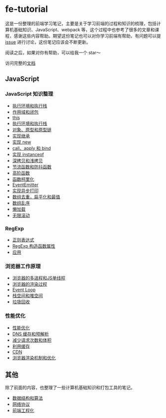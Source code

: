 # fe-tutorial

这是一份整理的前端学习笔记，主要是关于学习前端的过程和知识的梳理，包括计算机基础知识、JavaScript、webpack 等，这个过程中也参考了很多的文章和课程，感谢这些内容帮助。期望这份笔记也可以对你学习前端有帮助，有问题可以提 [issue](https://github.com/niexia/fe-tutorial/issues) 进行讨论，这份笔记应该会不断更新。

阅读之后，如果对你有帮助，可以给我一个 star～

访问完整的[文档](https://niexia.github.io/fe-tutorial/)

## JavaScript

### JavaScript 知识整理

- [执行环境和执行栈](https://niexia.github.io/fe-tutorial/javaScript/%E6%89%A7%E8%A1%8C%E7%8E%AF%E5%A2%83%E5%92%8C%E6%89%A7%E8%A1%8C%E6%A0%88.html)
- [作用域和闭包](https://niexia.github.io/fe-tutorial/javaScript/%E4%BD%9C%E7%94%A8%E5%9F%9F%E5%92%8C%E9%97%AD%E5%8C%85.html)
- [this]()
- [执行环境和执行栈](https://niexia.github.io/fe-tutorial/javaScript/this.html)
- [对象、原型和原型链](https://niexia.github.io/fe-tutorial/javaScript/%E5%AF%B9%E8%B1%A1%E3%80%81%E5%8E%9F%E5%9E%8B%E5%92%8C%E5%8E%9F%E5%9E%8B%E9%93%BE.html)
- [实现继承](https://niexia.github.io/fe-tutorial/javaScript/%E5%AE%9E%E7%8E%B0%E7%BB%A7%E6%89%BF.html#%E5%8E%9F%E5%9E%8B%E9%93%BE)
- [实现 new](https://niexia.github.io/fe-tutorial/javaScript/%E5%AE%9E%E7%8E%B0new.html)
- [call、apply 和 bind](https://niexia.github.io/fe-tutorial/javaScript/%E5%AE%9E%E7%8E%B0call,apply%E5%92%8Cbind.html#call)
- [实现 instanceof](https://niexia.github.io/fe-tutorial/javaScript/%E5%AE%9E%E7%8E%B0instanceof.html)
- [深拷贝和浅拷贝](https://niexia.github.io/fe-tutorial/javaScript/%E6%B7%B1%E6%8B%B7%E8%B4%9D%E5%92%8C%E6%B5%85%E6%8B%B7%E8%B4%9D.html)
- [节流函数和防抖函数](https://niexia.github.io/fe-tutorial/javaScript/%E8%8A%82%E6%B5%81%E5%87%BD%E6%95%B0%E5%92%8C%E9%98%B2%E6%8A%96%E5%87%BD%E6%95%B0.html)
- [高阶函数](https://niexia.github.io/fe-tutorial/javaScript/%E9%AB%98%E9%98%B6%E5%87%BD%E6%95%B0.html)
- [函数柯里化](https://niexia.github.io/fe-tutorial/javaScript/%E5%87%BD%E6%95%B0%E6%9F%AF%E9%87%8C%E5%8C%96.html)
- [EventEmitter](https://niexia.github.io/fe-tutorial/javaScript/EventEmitter.html)
- [实现异步打印](https://niexia.github.io/fe-tutorial/javaScript/%E5%AE%9E%E7%8E%B0%E5%BC%82%E6%AD%A5%E6%89%93%E5%8D%B0.html)
- [数组去重，扁平化和最值](https://niexia.github.io/fe-tutorial/javaScript/%E6%95%B0%E7%BB%84%E5%8E%BB%E9%87%8D,%E6%89%81%E5%B9%B3%E5%8C%96%E5%92%8C%E6%9C%80%E5%80%BC.html)
- [数组乱序](https://niexia.github.io/fe-tutorial/javaScript/%E6%95%B0%E7%BB%84%E4%B9%B1%E5%BA%8F.html)
- [懒加载](https://niexia.github.io/fe-tutorial/javaScript/%E6%87%92%E5%8A%A0%E8%BD%BD.html)
- [无限滚动](https://niexia.github.io/fe-tutorial/javaScript/%E6%97%A0%E9%99%90%E6%BB%9A%E5%8A%A8.html)

### RegExp

- [正则表达式](https://niexia.github.io/fe-tutorial/javaScript/RegExp/%E6%AD%A3%E5%88%99%E8%A1%A8%E8%BE%BE%E5%BC%8F.html)
- [RegExp 构造函数属性](https://niexia.github.io/fe-tutorial/javaScript/RegExp/RegExp%E7%9A%84%E5%B1%9E%E6%80%A7%E5%92%8C%E6%96%B9%E6%B3%95.html#%E5%AE%9A%E4%B9%89%E6%96%B9%E5%BC%8F)
- [应用](https://niexia.github.io/fe-tutorial/javaScript/RegExp/%E5%BA%94%E7%94%A8.html)

### 浏览器工作原理

- [浏览器的多进程和JS单线程](https://niexia.github.io/fe-tutorial/javaScript/browser/%E6%B5%8F%E8%A7%88%E5%99%A8%E7%9A%84%E5%A4%9A%E8%BF%9B%E7%A8%8B%E5%92%8CJS%E5%8D%95%E7%BA%BF%E7%A8%8B.html)
- [浏览器的渲染过程](https://niexia.github.io/fe-tutorial/javaScript/browser/%E6%B5%8F%E8%A7%88%E5%99%A8%E6%B8%B2%E6%9F%93%E8%BF%87%E7%A8%8B.html)
- [Event Loop](https://niexia.github.io/fe-tutorial/javaScript/browser/EventLoop.html)
- [栈空间和堆空间](https://niexia.github.io/fe-tutorial/javaScript/browser/%E6%A0%88%E7%A9%BA%E9%97%B4%E5%92%8C%E5%A0%86%E7%A9%BA%E9%97%B4.html)
- [垃圾回收](https://niexia.github.io/fe-tutorial/javaScript/browser/%E5%9E%83%E5%9C%BE%E5%9B%9E%E6%94%B6.html)

### 性能优化

- [性能优化](https://niexia.github.io/fe-tutorial/javaScript/effective/%E6%80%A7%E8%83%BD%E4%BC%98%E5%8C%96.html#%E8%AF%B7%E6%B1%82%E8%BF%87%E7%A8%8B)
- [DNS 缓存和预解析](https://niexia.github.io/fe-tutorial/javaScript/effective/DNS%E7%BC%93%E5%AD%98%E5%92%8C%E9%A2%84%E8%A7%A3%E6%9E%90.html#dns-%E8%A7%A3%E6%9E%90%E8%BF%87%E7%A8%8B)
- [减少请求次数和体积](https://niexia.github.io/fe-tutorial/javaScript/effective/%E5%87%8F%E5%B0%91%E8%AF%B7%E6%B1%82%E6%AC%A1%E6%95%B0%E5%92%8C%E4%BD%93%E7%A7%AF.html#webpack-%E8%A6%81%E5%81%9A%E7%9A%84%E4%BC%98%E5%8C%96)
- [利用缓存](https://niexia.github.io/fe-tutorial/javaScript/effective/%E5%88%A9%E7%94%A8%E7%BC%93%E5%AD%98.html#http-%E7%BC%93%E5%AD%98)
- [CDN](https://niexia.github.io/fe-tutorial/javaScript/effective/CDN.html#cdn-%E7%9A%84%E8%BF%87%E7%A8%8B)
- [浏览器渲染机制和优化](https://niexia.github.io/fe-tutorial/javaScript/effective/%E6%B5%8F%E8%A7%88%E5%99%A8%E6%B8%B2%E6%9F%93%E6%9C%BA%E5%88%B6%E5%92%8C%E4%BC%98%E5%8C%96.html#_1-%E6%9C%8D%E5%8A%A1%E7%AB%AF%E6%B8%B2%E6%9F%93-%E6%9B%B4%E5%BF%AB%E9%80%9F%E5%9C%B0%E7%9C%8B%E5%88%B0%E5%AE%8C%E6%95%B4%E6%B8%B2%E6%9F%93%E7%9A%84%E9%A1%B5%E9%9D%A2)

## 其他

除了前面的内容，也整理了一些计算机基础知识和打包工具的笔记。

- [数据结构和算法](https://niexia.github.io/fe-tutorial/algo/)
- [网络协议](https://niexia.github.io/fe-tutorial/network/)
- [前端工程化](https://niexia.github.io/fe-tutorial/fee/)

